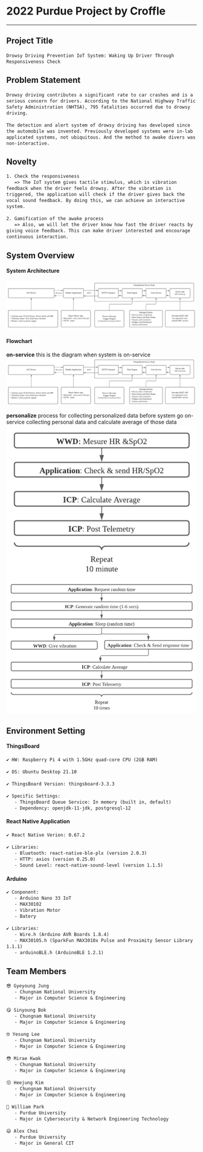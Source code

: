 # 2022 Purdue Project by Croffle

<hr>

## Project Title

    Drowsy Driving Prevention IoT System: Waking Up Driver Through Responsiveness Check

## Problem Statement

    Drowsy driving contributes a significant rate to car crashes and is a serious concern for drivers. According to the National Highway Traffic Safety Administration (NHTSA), 795 fatalities occurred due to drowsy driving.

    The detection and alert system of drowsy driving has developed since the automobile was invented. Previously developed systems were in-lab applicated systems, not ubiquitous. And the method to awake divers was non-interactive.


## Novelty

    1. Check the responsiveness
       => The IoT system gives tactile stimulus, which is vibration feedback when the driver feels drowsy. After the vibration is triggered, the application will check if the driver gives back the vocal sound feedback. By doing this, we can achieve an interactive system.
      
    2. Gamification of the awake process
       => Also, we will let the driver know how fast the driver reacts by giving voice feedback. This can make driver interested and encourage continuous interaction.

## System Overview

#### System Architecture

  <img src="./img/Architecture Diagram.jpeg"></img>
  
#### Flowchart

   **on-service**
  this is the diagram when system is on-service
  <img src="https://github.com/PURDUE-CROFFLEMAKERS/.github/blob/master/profile/img/Architecture%20Diagram.jpeg"></img>

  **personalize**
  process for collecting personalized data before system go on-service
  collecting personal data and calculate average of those data
  <img src="./img/Flowchart - Personalize1.jpeg"></img>
  <img src="./img/Flowchart - Personalize2.jpeg"></img>


## Environment Setting

#### ThingsBoard

    ✔️ HW: Raspberry Pi 4 with 1.5GHz quad-core CPU (2GB RAM)
    
    ✔️ OS: Ubuntu Desktop 21.10
    
    ✔️ ThingsBoard Version: thingsboard-3.3.3
    
    ✔️ Specific Settings:
       - ThingsBoard Queue Service: In memory (built in, default)
       - Dependency: openjdk-11-jdk, postgresql-12
  
#### React Native Application

    ✔️ React Native Verion: 0.67.2
    
    ✔️ Libraries:
       - Bluetooth: react-native-ble-plx (version 2.0.3)
       - HTTP: axios (version 0.25.0)
       - Sound Level: react-native-sound-level (version 1.1.5)

#### Arduino

    ✔️ Conponent:
       - Arduino Nano 33 IoT
       - MAX30102
       - Vibration Motor
       - Batery
    
    ✔️ Libraries:
       - Wire.h (Arduino AVR Boards 1.8.4)
       - MAX30105.h (SparkFun MAX3010x Pulse and Proximity Sensor Library 1.1.1)
       - arduinoBLE.h (ArduinoBLE 1.2.1)

## Team Members

    😎 Gyeyoung Jung
       - Chungnam National University
       - Major in Computer Science & Engineering
       
    😋 Sinyoung Bok
       - Chungnam National University
       - Major in Computer Science & Engineering
      
    🤓 Yesung Lee
       - Chungnam National University
       - Major in Computer Science & Engineering
       
    😳 Mirae Kwak
       - Chungnam National University
       - Major in Computer Science & Engineering
    
    😚 Heejung Kim
       - Chungnam National University
       - Major in Computer Science & Engineering
    
    🙂 William Park
       - Purdue University
       - Major in Cybersecurity & Network Engineering Technology
    
    😃 Alex Choi
       - Purdue University
       - Major in General CIT
